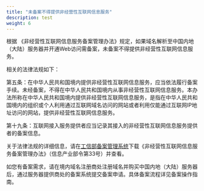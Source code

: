 ```yaml
---
title: "未备案不得提供非经营性互联网信息服务"
description: test
weight: 6
---
```




根据 《非经营性互联网信息服务备案管理办法》规定，如果域名解析至中国内地（大陆）服务器并开通Web访问需备案，未备案不得提供非经营性互联网信息服务。 

相关的法律法规如下： 

第五条：在中华人民共和国境内提供非经营性互联网信息服务，应当依法履行备案手续。未经备案，不得在中华人民共和国境内从事非经营性互联网信息服务。本办法所称在中华人民共和国境内提供非经营性互联网信息服务，是指在中华人民共和国境内的组织或个人利用通过互联网域名访问的网站或者利用仅能通过互联网IP地址访问的网站，提供非经营性互联网信息服务。

第十九条：互联网接入服务提供者应当记录其接入的非经营性互联网信息服务提供者的备案信息。

关于法律法规的详细信息，请在[工信部备案管理系统](https://beian.miit.gov.cn)下载《非经营性互联网信息服务备案管理办法》（信息产业部令第33号）并查看。 

如您有备案需求，请在境内域名注册商处注册域名并购买中国内地（大陆）服务器后，通过服务器提供商处的备案系统提交备案申请。具体备案流程详见备案操作指南。